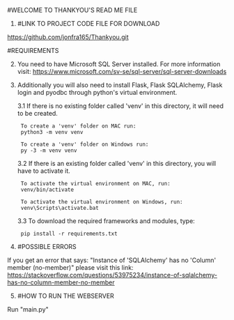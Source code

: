 #WELCOME TO THANKYOU'S READ ME FILE

1. #LINK TO PROJECT CODE FILE FOR DOWNLOAD

https://github.com/jonfra165/Thankyou.git

#REQUIREMENTS

2.  You need to have Microsoft SQL Server installed.
For more information visit: https://www.microsoft.com/sv-se/sql-server/sql-server-downloads

3. Additionally you will also need to install Flask, Flask SQLAlchemy, Flask login and pyodbc through python's virtual environment.

    3.1 If there is no existing folder called 'venv' in this directory, it will need to be created.

        To create a 'venv' folder on MAC run:
        python3 -m venv venv

        To create a 'venv' folder on Windows run:
        py -3 -m venv venv
    
    3.2 If there is an existing folder called 'venv' in this directory, you will have to activate it.

        To activate the virtual environment on MAC, run:
        venv/bin/activate

        To activate the virtual environment on Windows, run:
        venv\Scripts\activate.bat

    3.3 To download the required frameworks and modules, type:

        pip install -r requirements.txt

4. #POSSIBLE ERRORS

If you get an error that says: "Instance of 'SQLAlchemy' has no 'Column' member (no-member)" please visit this link: https://stackoverflow.com/questions/53975234/instance-of-sqlalchemy-has-no-column-member-no-member

5. #HOW TO RUN THE WEBSERVER

Run "main.py"